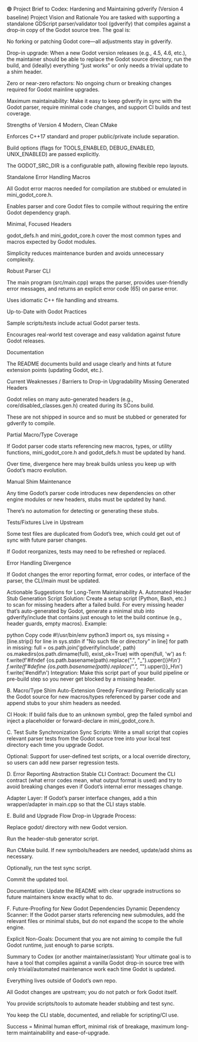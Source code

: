 🟣 Project Brief to Codex: Hardening and Maintaining gdverify (Version 4 baseline)
Project Vision and Rationale
You are tasked with supporting a standalone GDScript parser/validator tool (gdverify) that compiles against a drop-in copy of the Godot source tree. The goal is:

No forking or patching Godot core—all adjustments stay in gdverify.

Drop-in upgrade: When a new Godot version releases (e.g., 4.5, 4.6, etc.), the maintainer should be able to replace the Godot source directory, run the build, and (ideally) everything “just works” or only needs a trivial update to a shim header.

Zero or near-zero refactors: No ongoing churn or breaking changes required for Godot mainline upgrades.

Maximum maintainability: Make it easy to keep gdverify in sync with the Godot parser, require minimal code changes, and support CI builds and test coverage.

Strengths of Version 4
Modern, Clean CMake

Enforces C++17 standard and proper public/private include separation.

Build options (flags for TOOLS_ENABLED, DEBUG_ENABLED, UNIX_ENABLED) are passed explicitly.

The GODOT_SRC_DIR is a configurable path, allowing flexible repo layouts.

Standalone Error Handling Macros

All Godot error macros needed for compilation are stubbed or emulated in mini_godot_core.h.

Enables parser and core Godot files to compile without requiring the entire Godot dependency graph.

Minimal, Focused Headers

godot_defs.h and mini_godot_core.h cover the most common types and macros expected by Godot modules.

Simplicity reduces maintenance burden and avoids unnecessary complexity.

Robust Parser CLI

The main program (src/main.cpp) wraps the parser, provides user-friendly error messages, and returns an explicit error code (65) on parse error.

Uses idiomatic C++ file handling and streams.

Up-to-Date with Godot Practices

Sample scripts/tests include actual Godot parser tests.

Encourages real-world test coverage and easy validation against future Godot releases.

Documentation

The README documents build and usage clearly and hints at future extension points (updating Godot, etc.).

Current Weaknesses / Barriers to Drop-in Upgradability
Missing Generated Headers

Godot relies on many auto-generated headers (e.g., core/disabled_classes.gen.h) created during its SCons build.

These are not shipped in source and so must be stubbed or generated for gdverify to compile.

Partial Macro/Type Coverage

If Godot parser code starts referencing new macros, types, or utility functions, mini_godot_core.h and godot_defs.h must be updated by hand.

Over time, divergence here may break builds unless you keep up with Godot’s macro evolution.

Manual Shim Maintenance

Any time Godot’s parser code introduces new dependencies on other engine modules or new headers, stubs must be updated by hand.

There’s no automation for detecting or generating these stubs.

Tests/Fixtures Live in Upstream

Some test files are duplicated from Godot’s tree, which could get out of sync with future parser changes.

If Godot reorganizes, tests may need to be refreshed or replaced.

Error Handling Divergence

If Godot changes the error reporting format, error codes, or interface of the parser, the CLI/main must be updated.

Actionable Suggestions for Long-Term Maintainability
A. Automated Header Stub Generation
Script Solution:
Create a setup script (Python, Bash, etc.) to scan for missing headers after a failed build. For every missing header that’s auto-generated by Godot, generate a minimal stub into gdverify/include that contains just enough to let the build continue (e.g., header guards, empty macros).
Example:

python
Copy code
#!/usr/bin/env python3
import os, sys
missing = [line.strip() for line in sys.stdin if "No such file or directory" in line]
for path in missing:
    full = os.path.join('gdverify/include', path)
    os.makedirs(os.path.dirname(full), exist_ok=True)
    with open(full, 'w') as f:
        f.write(f'#ifndef {os.path.basename(path).replace(".", "_").upper()}_H\n')
        f.write(f'#define {os.path.basename(path).replace(".", "_").upper()}_H\n')
        f.write('#endif\n')
Integration:
Make this script part of your build pipeline or pre-build step so you never get blocked by a missing header.

B. Macro/Type Shim Auto-Extension
Greedy Forwarding:
Periodically scan the Godot source for new macros/types referenced by parser code and append stubs to your shim headers as needed.

CI Hook:
If build fails due to an unknown symbol, grep the failed symbol and inject a placeholder or forward-declare in mini_godot_core.h.

C. Test Suite Synchronization
Sync Scripts:
Write a small script that copies relevant parser tests from the Godot source tree into your local test directory each time you upgrade Godot.

Optional:
Support for user-defined test scripts, or a local override directory, so users can add new parser regression tests.

D. Error Reporting Abstraction
Stable CLI Contract:
Document the CLI contract (what error codes mean, what output format is used) and try to avoid breaking changes even if Godot’s internal error messages change.

Adapter Layer:
If Godot’s parser interface changes, add a thin wrapper/adapter in main.cpp so that the CLI stays stable.

E. Build and Upgrade Flow
Drop-in Upgrade Process:

Replace godot/ directory with new Godot version.

Run the header-stub generator script.

Run CMake build. If new symbols/headers are needed, update/add shims as necessary.

Optionally, run the test sync script.

Commit the updated tool.

Documentation:
Update the README with clear upgrade instructions so future maintainers know exactly what to do.

F. Future-Proofing for New Godot Dependencies
Dynamic Dependency Scanner:
If the Godot parser starts referencing new submodules, add the relevant files or minimal stubs, but do not expand the scope to the whole engine.

Explicit Non-Goals:
Document that you are not aiming to compile the full Godot runtime, just enough to parse scripts.

Summary to Codex (or another maintainer/assistant)
Your ultimate goal is to have a tool that compiles against a vanilla Godot drop-in source tree with only trivial/automated maintenance work each time Godot is updated.

Everything lives outside of Godot’s own repo.

All Godot changes are upstream; you do not patch or fork Godot itself.

You provide scripts/tools to automate header stubbing and test sync.

You keep the CLI stable, documented, and reliable for scripting/CI use.

Success = Minimal human effort, minimal risk of breakage, maximum long-term maintainability and ease-of-upgrade.
